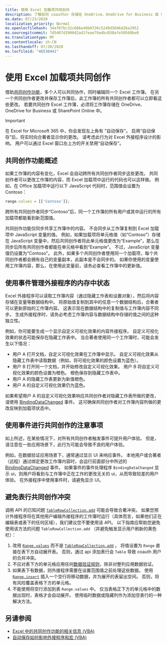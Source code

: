 ```yaml
---
title: 使用 Excel 加载项共同创作
description: 了解如何 coauthor 存储在 OneDrive、OneDrive for Business 或 SharePoint Online 中的 Excel 工作簿。
ms.date: 07/23/2020
localization_priority: Normal
ms.openlocfilehash: 34ef6fbc32c686e49b9720c5249d5046d26a2952
ms.sourcegitcommit: 7d5407d3900d2ad1feae79a4bc038afe50568be0
ms.translationtype: MT
ms.contentlocale: zh-CN
ms.lasthandoff: 07/30/2020
ms.locfileid: "46530441"
---
```

# <a name="coauthoring-in-excel-add-ins"></a>使用 Excel 加载项共同创作  

借助[共同创作功能](https://support.office.com/article/Collaborate-on-Excel-workbooks-at-the-same-time-with-co-authoring-7152aa8b-b791-414c-a3bb-3024e46fb104)，多个人可以共同协作，同时编辑同一个 Excel 工作簿。 在另一个共同创作者更改并保存工作簿后，此工作簿的所有共同创作者都可以立即看这些更改。 若要共同创作 Excel 工作簿，必须将工作簿存储在 OneDrive、OneDrive for Business 或 SharePoint Online 中。

> [!IMPORTANT]
> 在 Excel for Microsoft 365 中，你会发现左上角有 "自动保存"。 启用“自动保存”后，将实时向合著者显示你的更改。 请考虑此行为对 Excel 外接程序设计的影响。 用户可以通过 Excel 窗口左上方的开关禁用“自动保存”。

## <a name="coauthoring-overview"></a>共同创作功能概述

如果工作簿的内容有变化，Excel 会自动跨所有共同创作者同步这些更改。 共同创作者可以更改工作簿的内容，而 Excel 加载项中运行的代码也可以这样做。 例如，在 Office 加载项中运行以下 JavaScript 代码时，范围值会设置为 Contoso：

```js
range.values = [['Contoso']];
```

跨所有共同创作者同步“Contoso”后，同一个工作簿的所有用户或其中运行的所有加载项都能看到新范围值。

共同创作功能仅同步共享工作簿中的内容。 不会同步从工作簿复制到 Excel 加载项中 JavaScript 变量的值。 例如，如果加载项将单元格值（如“Contoso”）存储在 JavaScript 变量中，然后共同创作者将此单元格值更改为“Example”，那么在同步后所有共同创作者都能在单元格中看到“Example”。 不过，JavaScript 变量值仍设置为“Contoso”。 此外，如果多个共同创作者使用同一个加载项，每个共同创作者都会拥有自己的变量副本，此副本是不会同步的。 如果你使用的变量使用工作簿内容，那么，在使用此变量前，请务必查看工作簿中的更新值。

## <a name="use-events-to-manage-the-in-memory-state-of-your-add-in"></a>使用事件管理外接程序的内存中状态

Excel 外接程序可以读取工作簿内容（通过隐藏工作表和设置对象），然后将内容存储在变量等数据结构中。 将原始值复制到其中的任意一个数据结构后，合著者可以更新原始的工作簿内容。 这表示现在数据结构中的复制值与工作簿内容不同步。 生成外接程序时，请务必考虑工作簿内容与数据结构中存储的值之间的这种独立性。

例如，你可能要生成一个显示自定义可视化效果的内容外接程序。 自定义可视化效果的状态可能保存在隐藏工作表中。 当合著者使用同一个工作簿时，可能会发生以下情况：

- 用户 A 打开文档，自定义可视化效果在工作簿中显示。 自定义可视化效果从隐藏工作表中读取数据（例如，将可视化效果的颜色设置为蓝色）。
- 用户 B 打开同一个文档，并开始修改自定义可视化效果。 用户 B 将自定义可视化效果的颜色设置为橙色。 橙色保存到隐藏工作表中。
- 用户 A 的隐藏工作表更新为新值橙色。
- 用户 A 的自定义可视化效果仍为蓝色。

如果希望用户 A 的自定义可视化效果响应共同创作者对隐藏工作表所做的更改，请使用 [BindingDataChanged](/javascript/api/office/office.bindingdatachangedeventargs) 事件。 这可确保共同创作者对工作簿内容所做的更改反映到加载项状态中。

## <a name="caveats-to-using-events-with-coauthoring"></a>使用事件进行共同创作的注意事项

如上所述，在某些情况下，对所有共同创作者触发事件可提升用户体验。 但是，请注意在一些应用场景下，此行为可能会导致不良的用户体验。

例如，在数据验证应用场景下，通常通过显示 UI 来响应事件。 本地用户或合著者（远程）通过绑定更改工作簿内容时，会运行前面部分中所述的 [BindingDataChanged](/javascript/api/office/office.bindingdatachangedeventargs) 事件。 如果事件的事件处理程序 `BindingDataChanged` 显示 ui，则用户将看到与工作簿中正在工作的更改无关的 ui，从而导致较差的用户体验。 在外接程序中使用事件时，请避免显示 UI。

## <a name="avoiding-table-row-coauthoring-conflicts"></a>避免表行共同创作冲突

调用 API 的已知问题 [`TableRowCollection.add`](/javascript/api/excel/excel.tablerowcollection#add-index--values-) 可能会导致合著冲突。 如果您预计外接程序将在其他用户编辑外接程序的工作簿时运行（具体而言，如果他们正在编辑表或表下的任何区域），我们建议您不要使用该 API。 以下指南应帮助您避免使用该方法的问题 `TableRowCollection.add` （并避免触发显示用户刷新的黄色栏）：

1. 改用 [`Range.values`](/javascript/api/excel/excel.range#values) 而不是 [`TableRowCollection.add`](/javascript/api/excel/excel.tablerowcollection#add-index--values-) 。 将值设置为 `Range` 直接在表下方自动展开表。 否则，通过 api 添加表行会 `Table` 导致 coauth 用户的合并冲突。
1. 不应对表下方的单元格应用任何[数据验证规则](https://support.microsoft.com/office/apply-data-validation-to-cells-29fecbcc-d1b9-42c1-9d76-eff3ce5f7249)，除非对整列应用数据验证。
1. 如果表下有数据，则外接程序需要在设置范围值之前处理这些数据。 使用 [`Range.insert`](/javascript/api/excel/excel.range##insert-shift-) 插入一个空行将移动数据，并为展开的表留出空间。 否则，将有风险覆盖表格下方的单元格。
1. 不能使用将空行添加到表 `Range.values` 中。 仅当表格正下方的单元格中的数据出现时，表格才会自动展开。 使用临时数据或隐藏列作为添加空表行的一种解决方法。

## <a name="see-also"></a>另请参阅

- [Excel 中的共同创作功能的相关信息 (VBA)](/office/vba/excel/concepts/about-coauthoring-in-excel)
- [自动保存如何影响外接程序和宏 (VBA)](/office/vba/library-reference/concepts/how-autosave-impacts-addins-and-macros)

